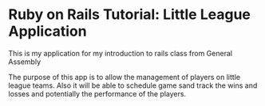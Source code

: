# Ruby on Rails Tutorial: Little League Application

This is my application for my introduction to rails class from General Assembly

The purpose of this app is to allow the management of players on little league teams. Also
it will be able to schedule game sand track the wins and losses and potentially the
performance of the players.